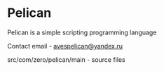 # Pelican

Pelican is a simple scripting programming language

Contact email - avespelican@yandex.ru

src/com/zero/pelican/main - source files
